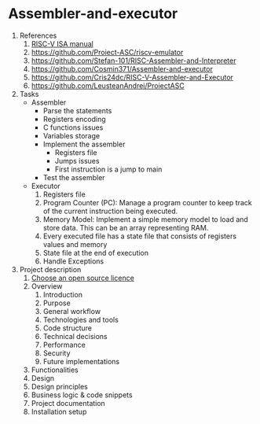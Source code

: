 # Assembler-and-executor

1. References
   1. [RISC-V ISA manual](https://riscv.org/wp-content/uploads/2017/05/riscv-spec-v2.2.pdf)
   2. <https://github.com/Proiect-ASC/riscv-emulator>
   3. <https://github.com/Stefan-101/RISC-Assembler-and-Interpreter>
   4. <https://github.com/Cosmin371/Assembler-and-executor>
   5. <https://github.com/Cris24dc/RISC-V-Assembler-and-Executor>
   6. <https://github.com/LeusteanAndrei/ProiectASC>
2. Tasks
   * Assembler
      * Parse the statements
      * Registers encoding
      * C functions issues
      * Variables storage
      * Implement the assembler
         * Registers file
         * Jumps issues
         * First instruction is a jump to main
      * Test the assembler
   * Executor
      1. Registers file
      2. Program Counter (PC): Manage a program counter to keep track of the current instruction being executed.
      3. Memory Model: Implement a simple memory model to load and store data. This can be an array representing RAM.
      4. Every executed file has a state file that consists of registers values and memory
      5. State file at the end of execution
      6. Handle Exceptions
3. Project description
   1. [Choose an open source licence](https://choosealicense.com)
   2. Overview
       1. Introduction
       2. Purpose
       3. General workflow
       4. Technologies and tools
       5. Code structure
       6. Technical decisions
       7. Performance
       8. Security
       9. Future implementations
   3. Functionalities
   4. Design
   5. Design principles
   6. Business logic & code snippets
   7. Project documentation
   8. Installation setup
